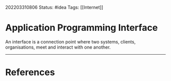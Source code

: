 202203310806
Status: #idea
Tags: [[Internet]]


# Application Programming Interface

An interface is a connection point where two systems, clients, organisations, meet and interact with one another.





---
# References